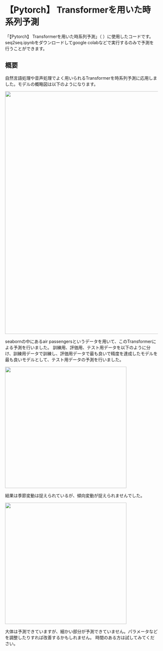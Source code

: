 # 【Pytorch】 Transformerを用いた時系列予測

「【Pytorch】 Transformerを用いた時系列予測」（ ）に使用したコードです。
seq2seq.ipynbをダウンロードしてgoogle colabなどで実行するのみで予測を行うことができます。

## 概要
自然言語処理や音声処理でよく用いられるTransformerを時系列予測に応用しました。モデルの概略図は以下のようになります。

<img width="800" src="https://user-images.githubusercontent.com/87755637/226383091-e5c52e17-1c3e-4ec9-8914-6c6f128c36a8.png">


seabornの中にあるair passengersというデータを用いて、このTransformerによる予測を行いました。
訓練用、評価用、テスト用データを以下のように分け、訓練用データで訓練し、評価用データで最も良いで精度を達成したモデルを最も良いモデルとして、テスト用データの予測を行いました。

<img width="400" src="https://user-images.githubusercontent.com/87755637/223009329-44b296c9-5d92-4969-9755-3e1f5bb8bf9c.png">

結果は季節変動は捉えられているが、傾向変動が捉えられませんでした。

<img width="400" src="https://user-images.githubusercontent.com/87755637/226383340-76148587-4ccb-46e5-9cf6-f442f92188d9.png">

大体は予測できていますが、細かい部分が予測できていません。パラメータなどを調整したりすれば改善するかもしれません。
時間のある方は試してみてください。

